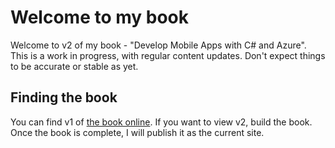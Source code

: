 # Welcome to my book

Welcome to v2 of my book - "Develop Mobile Apps with C# and Azure".  This is a work in progress, with regular content updates. Don't expect things to be accurate or stable as yet.

## Finding the book

You can find v1 of [the book online][book].  If you want to view v2, build the book.  Once the book is complete, I will publish it as the current site.

<!-- Links -->
[book]: https://adrianhall.github.io/develop-mobile-apps-with-csharp-and-azure/

